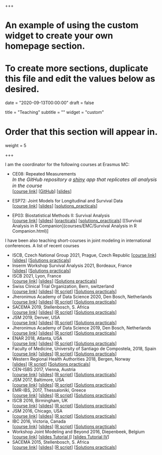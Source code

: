 +++
# An example of using the custom widget to create your own homepage section.
# To create more sections, duplicate this file and edit the values below as desired.

date = "2020-09-13T00:00:00"
draft = false

title = "Teaching"
subtitle = ""
widget = "custom"

# Order that this section will appear in.
weight = 5

+++

I am the coordinator for the following courses at Erasmus MC:

- CE08: Repeated Measurements  
<font size="3">*In the GitHub repository a [shiny](http://shiny.rstudio.com/) app that replicates all analysis in the course*</font>  
[[course link](https://www.nihes.com/course/ce08_repeated_measurements/)]
[[GitHub](https://github.com/drizopoulos/Repeated_Measurements)]
[[slides](courses/EMC/CE08.pdf)]

- ESP72: Joint Models for Longitudinal and Survival Data  
[[course link](http://erasmussummerprogramme.nl/summer-programme-courses/?ct=ESP72&pg=Courses)]
[[slides](courses/EMC/ESP72.pdf)]
[[solutions_practicals](courses/EMC/ESP72_solutions.R)]

- EP03: Biostatistical Methods II: Survival Analysis  
[[course link](https://www.nihes.com/course/ep03_biostatistical_methods_ii_classical_regression_models/)]
[[slides](courses/EMC/EP03.pdf)]
[[practicals](courses/EMC/EP03_practicals.pdf)]
[[solutions_practicals](courses/EMC/EP03_solutions.R)]
[[Survival Analysis in R Companion](courses/EMC/Survival Analysis in R Companion.html)]

I have been also teaching short-courses in joint modeling in international conferences. A 
list of recent courses

- ISCB, Czech National Group 2021, Prague, Czech Republic 
[[course link](https://sites.google.com/view/iscb-czechia/iscb-courses-in-biostatistics/2021)] [[slides](courses/Int/JMwithR_Prague_2021.pdf)] [[Solutions practicals](courses/Int/Solutions_Prague_2021.R)]
- Inserm Workshop Survival Analysis 2021, Bordeaux, France  
[[slides](courses/Int/JMwithR_Inserm_2021.pdf)] [[Solutions practicals](courses/Int/Solutions_Inserm_2021.R)]
- ISCB 2021, Lyon, France  
[[course link](http://www.iscb2021.info/en/pages/iscb-2021-programme)] [[slides](courses/Int/JMwithR_ISCB_2021.pdf)] [[Solutions practicals](courses/Int/Solutions_ISCB_2021.R)]
- Swiss Clinical Trial Organization, Bern, switzerland  
[[course link](https://www.scto.ch/de/network/scto-platforms/statistics-and-methodology.html)] [[slides](courses/Int/JMwithR_Bern_2021.pdf)] [[R script](courses/Int/JMbasics_Bern_2021.R)] [[Solutions practicals](courses/Int/Solutions_Bern_2021.R)]
- Jheronimus Academy of Data Science 2020, Den Bosch, Netherlands  
[[course link](https://www.jads.nl/data-science-in-health.html)] [[slides](courses/Int/JMwithR_JADS_2020.pdf)] [[R script](courses/Int/JMbasics_JADS_2020.R)] [[Solutions practicals](courses/Int/Solutions_JADS_2020.R)]
- SACEMA 2019, Stellenbosch, S. Africa  
[[course link](http://www.sacema.org/node/Joint-Modeling-2019)] [[slides](courses/Int/JMwithR_SACEMA_2019.pdf)] [[R script](courses/Int/JMbasics_SACEMA_2019.R)] [[Solutions practicals](courses/Int/Solutions_SACEMA_2019.R)]
- JSM 2019, Denver, USA  
[[course link](https://ww2.amstat.org/meetings/jsm/2019/onlineprogram/ActivityDetails.cfm?SessionID=217957)] [[slides](courses/Int/JMwithR_JSM_2019.pdf)] [[R script](courses/Int/JMbasics_JSM_2019.R)] [[Solutions practicals](courses/Int/Solutions_JSM_2019.R)]
- Jheronimus Academy of Data Science 2019, Den Bosch, Netherlands  
[[course link](https://www.jads.nl/data-science-in-health.html)] [[slides](courses/Int/JMwithR_JADS_2019.pdf)] [[R script](courses/Int/JMbasics_JADS_2019.R)] [[Solutions practicals](courses/Int/Solutions_JADS_2019.R)]
- ENAR 2018, Atlanta, USA  
[[course link](https://enar.org/meetings/spring2018/program/Preliminary_Program.pdf)] [[slides](courses/Int/JMwithR_ENAR_2018.pdf)] [[R script](courses/Int/JMbasics_ENAR_2018.R)] [[Solutions practicals](courses/Int/Solutions_ENAR_2018.R)]
- Faculty of Medicine, University of Santiago de Compostela, 2018, Spain  
[[course link](http://icbusc.com/event/introduction_joint_modeling)] [[slides](courses/Int/JMwithR_USC_2018.pdf)] [[R script](courses/Int/JMbasics_USC_2018.R)] [[Solutions practicals](courses/Int/Solutions_USC_2018.R)]
- Western Regional Health Authorities 2018, Bergen, Norway  
[[slides](courses/Int/JMwithR_Bergen_2018.pdf)] [[R script](courses/Int/JMbasics_Bergen_2018.R)] [[Solutions practicals](courses/Int/Solutions_Bergen_2018.R)]
- CEN-ISBS 2017, Vienna, Austria  
[[course link](http://www.cenisbs2017.org/programme/courses.html)] [[slides](courses/Int/JMwithR_CEN-ISBS_2017.pdf)] [[R script](courses/Int/JMbasics_CEN-ISBS_2017.R)] [[Solutions practicals](courses/Int/Solutions_CEN-ISBS_2017.R)]
- JSM 2017, Baltimore, USA  
[[course link](https://ww2.amstat.org/meetings/jsm/2017/onlineprogram/ActivityDetails.cfm?SessionID=214046)] [[slides](courses/Int/JMwithR_JSM_2017.pdf)] [[R script](courses/Int/JMbasics_JSM_2017.R)] [[Solutions practicals](courses/Int/Solutions_JSM_2017.R)]
- EMR-IBS, 2017, Thessaloniki, Greece  
[[course link](http://stat-athens.aueb.gr/~emribs/page/EMR2017/rizopoulos.htm)] [[slides](courses/Int/JMwithR_EMR_2017.pdf)] [[R script](courses/Int/JMbasics_EMR_2017.R)] [[Solutions practicals](courses/Int/Solutions_EMR_2017.R)]
- ISCB 2016, Birmingham, UK  
[[course link](http://www.birmingham.ac.uk/facilities/mds-cpd/conferences/iscb-2016/programme/pre-conference-courses.aspx)] [[slides](courses/Int/JMwithR_ISCB_2016.pdf)] [[R script](courses/Int/JMbasics_ISCB_2016.R)] [[Solutions practicals](courses/Int/Solutions_ISCB_2016.R)]
- JSM 2016, Chicago, USA  
[[course link](https://ww2.amstat.org/meetings/jsm/2016/onlineprogram/ActivityDetails.cfm?SessionID=212624)] [[slides](courses/Int/JMwithR_JSM_2016.pdf)] [[R script](courses/Int/JMbasics_JSM_2016.R)] [[Solutions practicals](courses/Int/Solutions_JSM_2016.R)]
- IBC 2016, Victoria, Canada  
[[course link](http://2016.biometricconference.org/2016ibc-short-course-offerings/)] [[slides](courses/Int/JMwithR_IBC_2016.pdf)] [[R script](courses/Int/JMbasics_IBC_2016.R)] [[Solutions practicals](courses/Int/Solutions_IBC_2016.R)]
- Workshop Joint Modeling and Beyond 2016, Diepenbeek, Belgium  
[[course link](http://www.uhasselt.be/Joint-Modeling-and-Beyond)] [[slides Tutorial I](courses/Int/JMwithR_Hasselt1_2016.pdf)] [[slides Tutorial IV](courses/Int/JMwithR_Hasselt4_2016.pdf)]
- SACEMA 2015, Stellenbosch, S. Africa  
[[course link](http://www.sacema.org/node/introduction-to-the-joint-modelling-of-longitudinal-and-survival-data-with-applications-in-r)] [[slides](courses/Int/JMwithR_SACEMA_2015.pdf)] [[R script](courses/Int/JMbasics_SACEMA_2015.R)] [[Solutions practicals](courses/Int/Solutions_SACEMA_2015.R)]

